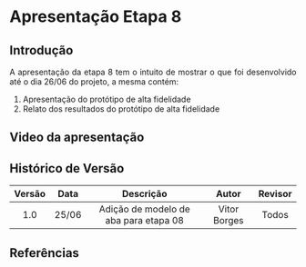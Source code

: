 # Apresentação Etapa 8

## Introdução

<p align="justify">
A apresentação da etapa 8 tem o intuito de mostrar o que foi desenvolvido até o dia 26/06 do projeto, a mesma contém:
</p>

1. Apresentação do protótipo de alta fidelidade
2. Relato dos resultados do protótipo de alta fidelidade

## Video da apresentação

## Histórico de Versão

| Versão | Data  |            Descrição              |     Autor      |    Revisor    |
|:------:|:-----:|:---------------------------------:|:--------------:|:-------------:|
|  1.0   | 25/06 | Adição de modelo de aba para etapa 08 | Vitor Borges | Todos |

## Referências
